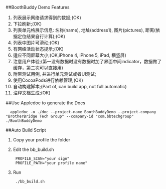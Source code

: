 ##BoothBuddy Demo Features

1. 列表展示网络请求得到的数据;(OK)
2. 下拉刷新;(OK)
3. 列表单元格展示信息: 名称(name), 地址(address1), 图片(pictures), 距离(依据定位结果自行计算);(OK)
4. 列表中图片可滑动;(OK)
5. 有网络活动状态提示;(OK)
6. 适应不同屏幕大小;(OK,iPhone 4, iPhone 5, iPad, 横竖屏)
7. 注意用户体验;(第一没有数据时没有数据时加了界面中间indicator，数据做了缓存，第二次可以直接用)
8. 附带测试用例, 并进行单元测试或者UI测试;
9. 使用CocoaPods进行依赖管理;(OK)
10. 自动构建脚本;(Part of, can build app, not full automatic)
11. 注释文档生成;(OK)


##Use Appledoc to generate the Docs

      appledoc -o ./doc --project-name BoothBuddyDemo --project-company "BrotherBridge Tech Group" --company-id "com.bbtechgroup" ./BoothBuddyDemo


##Auto Build Script
1. Copy your profile the folder
2. Edit the bb_build.sh

		PROFILE_SIGN="your sign"
		PROFILE_PATH="your profile name"
3. Run

		./bb_build.sh